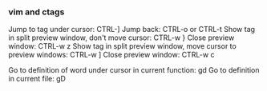 ### vim and ctags

Jump to tag under cursor: CTRL-]
Jump back: CTRL-o or CTRL-t
Show tag in split preview window, don't move cursor: CTRL-w }
Close preview window: CTRL-w z
Show tag in split preview window, move cursor to preview windows: CTRL-w ]
Close preview window: CTRL-w c

Go to definition of word under cursor in current function: gd
Go to definition in current file: gD
